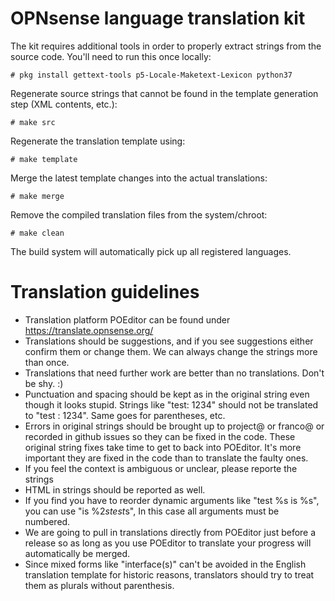 OPNsense language translation kit
=================================

The kit requires additional tools in order to properly extract strings
from the source code.  You'll need to run this once locally:

    # pkg install gettext-tools p5-Locale-Maketext-Lexicon python37

Regenerate source strings that cannot be found in the template
generation step (XML contents, etc.):

    # make src

Regenerate the translation template using:

    # make template

Merge the latest template changes into the actual translations:

    # make merge

Remove the compiled translation files from the system/chroot:

    # make clean

The build system will automatically pick up all registered languages.

Translation guidelines
======================

* Translation platform POEditor can be found under https://translate.opnsense.org/
* Translations should be suggestions, and if you see suggestions either confirm them or change them. We can always change the strings more than once.
* Translations that need further work are better than no translations. Don't be shy. :)
* Punctuation and spacing should be kept as in the original string even though it looks stupid. Strings like "test: 1234" should not be translated to "test : 1234". Same goes for parentheses, etc.
* Errors in original strings should be brought up to project@ or franco@ or recorded in github issues so they can be fixed in the code. These original string fixes take time to get to back into POEditor. It's more important they are fixed in the code than to translate the faulty ones.
* If you feel the context is ambiguous or unclear, please reporte the strings
* HTML in strings should be reported as well.
* If you find you have to reorder dynamic arguments like "test %s is %s", you can use "is %2$s test %1$s", In this case all arguments must be numbered.
* We are going to pull in translations directly from POEditor just before a release so as long as you use POEditor to translate your progress will automatically be merged.
* Since mixed forms like "interface(s)" can't be avoided in the English translation template for historic reasons, translators should try to treat them as plurals without parenthesis.
